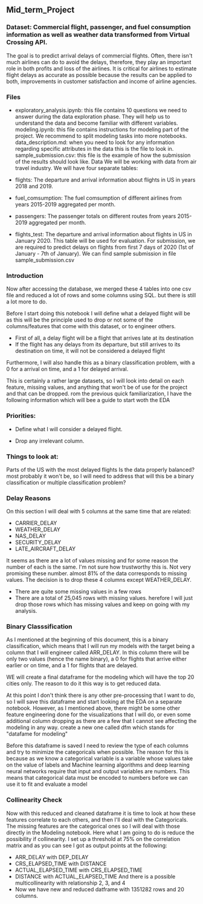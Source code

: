 ## Mid_term_Project
### Dataset: Commercial flight, passenger, and fuel consumption information as well as weather data transformed from Virtual Crossing API.

The goal is to predict arrival delays of commercial flights. Often, there isn't much airlines can do to avoid the delays, therefore, they play an important role in both profits and loss of the airlines. It is critical for airlines to estimate flight delays as accurate as possible because the results can be applied to both, improvements in customer satisfaction and income of airline agencies.

### Files
- exploratory_analysis.ipynb: this file contains 10 questions we need to answer during the data exploration phase. They will help us to understand the data and become familiar with different variables.
modeling.ipynb: this file contains instructions for modeling part of the project. We recommend to split modeling tasks into more notebooks.
data_description.md: when you need to look for any information regarding specific attributes in the data this is the file to look in.
sample_submission.csv: this file is the example of how the submission of the results should look like.
Data
We will be working with data from air travel industry. We will have four separate tables:

- flights: The departure and arrival information about flights in US in years 2018 and 2019.
- fuel_comsumption: The fuel comsumption of different airlines from years 2015-2019 aggregated per month.
- passengers: The passenger totals on different routes from years 2015-2019 aggregated per month.
- flights_test: The departure and arrival information about flights in US in January 2020. This table will be used for evaluation. For submission, we are required to predict delays on flights from first 7 days of 2020 (1st of January - 7th of January). We can find sample submission in file sample_submission.csv
### Introduction

Now after accessing the database, we merged these 4 tables into one csv file and reduced a lot of rows and some columns using SQL. but there is still a lot more to do.

Before I start doing this notebook I will define what a delayed flight will be as this will be the principle used to drop or not some of the columns/features that come with this dataset, or to engineer others.

- First of all, a delay flight will be a flight that arrives late at its destination
- If the flight has any delays from its departure, but still arrives to its destination on time, it will not be considered a delayed flight

Furthermore, I will also handle this as a binary classification problem, with a 0 for a arrival on time, and a 1 for delayed arrival.

This is certainly a rather large datasets, so I will look into detail on each feature, missing values, and anything that won't be of use for the project and that can be dropped.
rom the previous quick familiarization, I have the following information which will bee a guide to start woth the EDA

### Priorities:

- Define what I will consider a delayed flight.

- Drop any irrelevant column.

### Things to look at:

Parts of the US with the most delayed flights
Is the data properly balanced? most probably it won't be, so I will need to address that
will this be a binary classification or multiple classification problem?

### Delay Reasons
On this section I will deal with 5 columns at the same time that are related:

- CARRIER_DELAY
- WEATHER_DELAY
- NAS_DELAY
- SECURITY_DELAY
- LATE_AIRCRAFT_DELAY

It seems as there are a lot of values missing and for some reason the number of each is the same. I'm not sure how trustworthy this is.
Not very promising these number. almost 81% of the data corresponds to missing values.
The decision is to drop these 4 columns except WEATHER_DELAY.

- There are quite some missing values in a few rows
- There are a total of 25,045 rows with missing values.
herefore I will just drop those rows which has missing values and keep on going with my analysis.

### Binary Classsification
As I mentioned at the beginning of this document, this is a binary classification, 
which means that I will run my models with the target being a column that I will engineer called ARR_DELAY. 
In this column there will be only two values (hence the name binary), 
a 0 for flights that arrive either earlier or on time, and a 1 for flights that are delayed.

WE will create a final dataframe for the modeling which will have the top 20 cities only. The reason to do it this way is to get reduced data.

At this point I don't think there is any other pre-processing that I want to do, so I will save this dataframe and start looking at the EDA on a separate notebook. 
However, as I mentioned above, there might be some other feature engineering done for the visualizations that I will do, 
or even some additional column dropping as there are a few that I cannot see affecting the modeling in any way.
create a new one called dfm which stands for "datafame for modeling"

Before this dataframe is saved I need to review the type of each columns and try to minimize the categoricals when possible.
The reason for this is because as we know a categorical variable is a variable whose values take on the value of labels and Machine learning algorithms and deep learning neural networks require that input and output variables are numbers.
This means that categorical data must be encoded to numbers before we can use it to fit and evaluate a model

### Collinearity Check
Now with this reduced and cleaned dataframe it is time to look at how these features correlate to each others,
and then I'll deal with the Categoricals.
The missing features are the categorical ones so I will deal with those directly in the Modeling notebook. Here what I am going to do is reduce the possibility if collinearity.
I set up a threshold at 75% on the correlation matrix and as you can see I got as output points at the following:

- ARR_DELAY with DEP_DELAY
- CRS_ELAPSED_TIME with DISTANCE
- ACTUAL_ELAPSED_TIME with CRS_ELAPSED_TIME
- DISTANCE with ACTUAL_ELAPSED_TIME
And there is a possible multicollinearity with relationship 2, 3, and 4
- Now we have new and reduced datframe with 1351282 rows and 20 columns.
